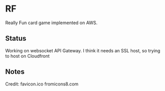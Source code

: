 # RF
Really Fun card game implemented on AWS. 

## Status
Working on websocket API Gateway. I think it needs an SSL host, so trying to host on Cloudfront

## Notes
Credit: favicon.ico fromicons8.com 